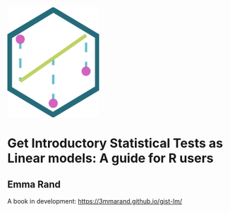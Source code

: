 
<img src="images/hex-s.png" height="250"/>

# Get Introductory Statistical Tests as Linear models: A guide for R users

## Emma Rand
A book in development: https://3mmarand.github.io/gist-lm/
